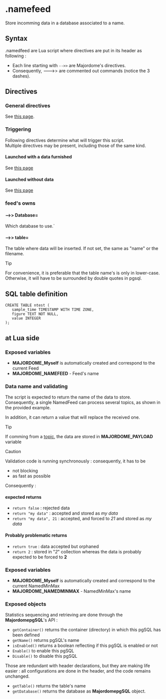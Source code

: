 # .namefeed

Store incomming data in a database associated to a name.

## Syntax

.namedfeed are Lua script where directives are put in its header as following :
- Each line starting with `-->>` are Majordome's directives.
- Consequently, --->> are commented out commands (notice the 3 dashes).

## Directives
### General directives
See [this page](Headers%20and%20Shared%20Directives.md#general-directives).
### Triggering
Following directives determine what will trigger this script.<br>
Multiple directives may be present, including those of the same kind.
#### Launched with a data furnished
See [this page](Headers%20and%20Shared%20Directives.md#triggering-while-providing-data)
#### Launched without data
See [this page](Headers%20and%20Shared%20Directives.md#triggering-without-data)

### feed's owns
#### -->> Database=
Which database to use.`

#### -->> table=
The table where data will be inserted.
If not set, the same as "name" or the filename.

> [!TIP]
> For convenience, it is preferable that the table name's is only in lower-case. Otherwise, it will have
>  to be surrounded by double quotes in pgsql.


## SQL table definition

```
CREATE TABLE ntest (
   sample_time TIMESTAMP WITH TIME ZONE,
   figure TEXT NOT NULL,
   value INTEGER
);
```

## at Lua side

### Exposed variables

- **MAJORDOME_Myself** is automatically created and correspond to the current Feed
- **MAJORDOME_NAMEFEED** - Feed's name

### Data name and validating

The script is expected to return the name of the data to store.
Consequently, a single NamedFeed can process several topics, as shown in the provided example.

In addition, it can return a value that will replace the received one.

> [!TIP]  
> If comming from a [topic](topic.md), the data are stored in **MAJORDOME_PAYLOAD** variable

> [!CAUTION]
> Validation code is running synchronously : consequently, it has to be 
> * not blocking
> * as fast as possible

Consequently :
#### expected returns
- `return false` : rejected data
- `return "my data"` : accepted and stored as *my data*
- `return "my data", 21` : accepted, and forced to *21* and stored as *my data*

#### Probably problematic returns
- `return true` : data accepted but orphaned
- `return 2` : stored in "*2*" collection whereas the data is probably expected to be forced to **2**

### Exposed variables
- **MAJORDOME_Myself** is automatically created and correspond to the current NamedMinMax
- **MAJORDOME_NAMEDMINMAX** - NamedMinMax's name

### Exposed objects
Statistics sequencing and retrieving are done through the **MajordomepgSQL**'s API :
- `getContainer()` returns the container (directory) in which this pgSQL has been defined
- `getName()` returns pgSQL's name
- `isEnabled()` returns a boolean reflecting if this pgSQL is enabled or not
- `Enable()` to enable this pgSQL
- `Disable()` to disable this pgSQL 

Those are redundant with header declarations, but they are making life easier : all configurations are done in the header, and the code remains unchanged.

- `getTable()` returns the table's name
- `getDatabase()` returns the database as **MajordomepgSQL** object.
